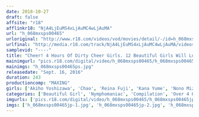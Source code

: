 ```yaml
---
date: 2018-10-27
draft: false
affsite: "r18"
afflinkr18: "NjA4LjEuMS4xLjAuMC4wLjAuMA"
url: "h_068mxsps00465"
urloriginal: "http://www.r18.com/videos/vod/movies/detail/-/id=h_068mxsps00465"
urlfinal: "http://media.r18.com/track/NjA4LjEuMS4xLjAuMC4wLjAuMA/videos/vod/movies/detail/-/id=h_068mxsps00465"
samplevid: "----"
title: "Cheer! 4 Hours Of Dirty Cheer Girls. 12 Beautiful Girls Will Lustfully Cheer Your Dick On!"
mainimgurl: "pics.r18.com/digital/video/h_068mxsps00465/h_068mxsps00465ps.jpg"
mainimgs: "h_068mxsps00465ps.jpg"
releasedate: "Sept. 16, 2016"
duration: 243
productioncomp: "MAXING"
girls: ['Akiho Yoshizawa', 'Chao', 'Reina Fuji', 'Kana Yume', 'Nono Mizusawa', 'Yuria Mano', 'Risa Shimizu', 'Midzuki Sena', 'Honoka Mihara', 'Shiho Mukai']
categories: ['Beautiful Girl', 'Nymphomaniac', 'Compilation', 'Over 4 Hours', 'Hi-Def']
imgurls: ['pics.r18.com/digital/video/h_068mxsps00465/h_068mxsps00465jp-1.jpg', 'pics.r18.com/digital/video/h_068mxsps00465/h_068mxsps00465jp-2.jpg', 'pics.r18.com/digital/video/h_068mxsps00465/h_068mxsps00465jp-3.jpg', 'pics.r18.com/digital/video/h_068mxsps00465/h_068mxsps00465jp-4.jpg', 'pics.r18.com/digital/video/h_068mxsps00465/h_068mxsps00465jp-5.jpg', 'pics.r18.com/digital/video/h_068mxsps00465/h_068mxsps00465jp-6.jpg', 'pics.r18.com/digital/video/h_068mxsps00465/h_068mxsps00465jp-7.jpg', 'pics.r18.com/digital/video/h_068mxsps00465/h_068mxsps00465jp-8.jpg', 'pics.r18.com/digital/video/h_068mxsps00465/h_068mxsps00465jp-9.jpg', 'pics.r18.com/digital/video/h_068mxsps00465/h_068mxsps00465jp-10.jpg', 'pics.r18.com/digital/video/h_068mxsps00465/h_068mxsps00465jp-11.jpg', 'pics.r18.com/digital/video/h_068mxsps00465/h_068mxsps00465jp-12.jpg', 'pics.r18.com/digital/video/h_068mxsps00465/h_068mxsps00465jp-13.jpg', 'pics.r18.com/digital/video/h_068mxsps00465/h_068mxsps00465jp-14.jpg', 'pics.r18.com/digital/video/h_068mxsps00465/h_068mxsps00465jp-15.jpg', 'pics.r18.com/digital/video/h_068mxsps00465/h_068mxsps00465jp-16.jpg', 'pics.r18.com/digital/video/h_068mxsps00465/h_068mxsps00465jp-17.jpg', 'pics.r18.com/digital/video/h_068mxsps00465/h_068mxsps00465jp-18.jpg', 'pics.r18.com/digital/video/h_068mxsps00465/h_068mxsps00465jp-19.jpg', 'pics.r18.com/digital/video/h_068mxsps00465/h_068mxsps00465jp-20.jpg']
imgs: ['h_068mxsps00465jp-1.jpg', 'h_068mxsps00465jp-2.jpg', 'h_068mxsps00465jp-3.jpg', 'h_068mxsps00465jp-4.jpg', 'h_068mxsps00465jp-5.jpg', 'h_068mxsps00465jp-6.jpg', 'h_068mxsps00465jp-7.jpg', 'h_068mxsps00465jp-8.jpg', 'h_068mxsps00465jp-9.jpg', 'h_068mxsps00465jp-10.jpg', 'h_068mxsps00465jp-11.jpg', 'h_068mxsps00465jp-12.jpg', 'h_068mxsps00465jp-13.jpg', 'h_068mxsps00465jp-14.jpg', 'h_068mxsps00465jp-15.jpg', 'h_068mxsps00465jp-16.jpg', 'h_068mxsps00465jp-17.jpg', 'h_068mxsps00465jp-18.jpg', 'h_068mxsps00465jp-19.jpg', 'h_068mxsps00465jp-20.jpg']
---
```

